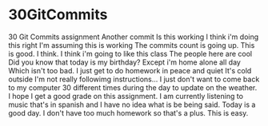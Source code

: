 # 30GitCommits
30 Git Commits assignment
Another commit
Is this working
I think i'm doing this right
I'm assuming this is working
The commits count is going up. This is good. I think.
I think i'm going to like this class
The people here are cool
Did you know that today is my birthday?
Except i'm home alone all day
Which isn't too bad. I just get to do homework in peace and quiet
It's cold outside
I'm not really followimg instructions...
I just don't want to come back to my computer 30 different times during the day to update on the weather.
I hope I get a good grade on this assignment.
I am currently listening to music that's in spanish and I have no idea what is be being said.
Today is a good day.
I don't have too much homework so that's a plus.
This is easy.
